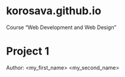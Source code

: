 # korosava.github.io
Course “Web Development and Web Design”
# Project 1
Author: <my_first_name> <my_second_name>
